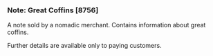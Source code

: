### Note: Great Coffins [8756]

A note sold by a nomadic merchant. Contains information about great coffins.

Further details are available only to paying customers.